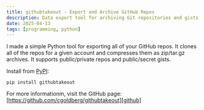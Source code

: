 ```yaml
---
title: githubtakeout - Export and Archive GitHub Repos
description: Data export tool for archiving Git repositories and gists
date: 2025-04-13
tags: [programming, python]
---
```


I made a simple Python tool for exporting all of your GitHub repos. It clones
all of the repos for a given account and compresses them as zip/tar.gz
archives. It supports public/private repos and public/secret gists.

Install from [PyPI][pypi]:

```console
pip install githubtakeout
```

For more informationm, visit the GitHub page:
[https://github.com/cgoldberg/githubtakeout][github]

[pypi]: https://pypi.org/project/githubtakeout
[github]:  https://github.com/cgoldberg/githubtakeout
